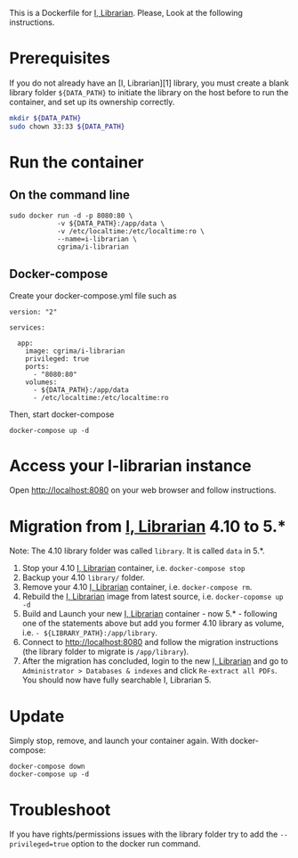 
This is a Dockerfile for [I, Librarian](http://i-librarian.net/). Please, Look at the following instructions.

# Prerequisites

If you do not already have an [I, Librarian][1] library, you must create a blank library folder `${DATA_PATH}` to initiate the library on the host before to run the container, and set up its ownership correctly.
```bash
mkdir ${DATA_PATH}
sudo chown 33:33 ${DATA_PATH}
```

# Run the container

## On the command line

```
sudo docker run -d -p 8080:80 \
            -v ${DATA_PATH}:/app/data \
            -v /etc/localtime:/etc/localtime:ro \
            --name=i-librarian \
            cgrima/i-librarian
```

## Docker-compose

Create your docker-compose.yml file such as

```
version: "2"

services:

  app:
    image: cgrima/i-librarian
    privileged: true
    ports:
      - "8080:80"
    volumes:
      - ${DATA_PATH}:/app/data
      - /etc/localtime:/etc/localtime:ro
```

Then, start docker-compose

```
docker-compose up -d
```

# Access your I-librarian instance

Open [http://localhost:8080](http://localhost:8080) on your web browser and follow instructions.

# Migration from [I, Librarian](http://i-librarian.net/) 4.10 to 5.*

Note: The 4.10 library folder was called `library`. It is called `data` in 5.*.

1. Stop your 4.10 [I, Librarian](http://i-librarian.net/) container, i.e. `docker-compose stop`
1. Backup your 4.10 `library/` folder.
2. Remove your 4.10 [I, Librarian](http://i-librarian.net/) container, i.e. `docker-compose rm`.
3. Rebuild the [I, Librarian](http://i-librarian.net/) image from latest source, i.e. `docker-copomse up -d`
4. Build and Launch your new [I, Librarian](http://i-librarian.net/) container - now 5.* - following one of the statements above but add you former 4.10 library as volume, 
i.e. `- ${LIBRARY_PATH}:/app/library`.
5. Connect to [http://localhost:8080](http://localhost:8080) and follow the migration instructions (the library folder to migrate is `/app/library`).
6. After the migration has concluded, login to the new [I, Librarian](http://i-librarian.net/) and go to `Administrator > Databases & indexes` and click `Re-extract all PDFs`. You should now have fully searchable I, Librarian 5.

# Update
Simply stop, remove, and launch your container again. With docker-compose:
```
docker-compose down
docker-compose up -d
```

# Troubleshoot

If you have rights/permissions issues with the library folder try to add the `--privileged=true` option to the docker run command.
